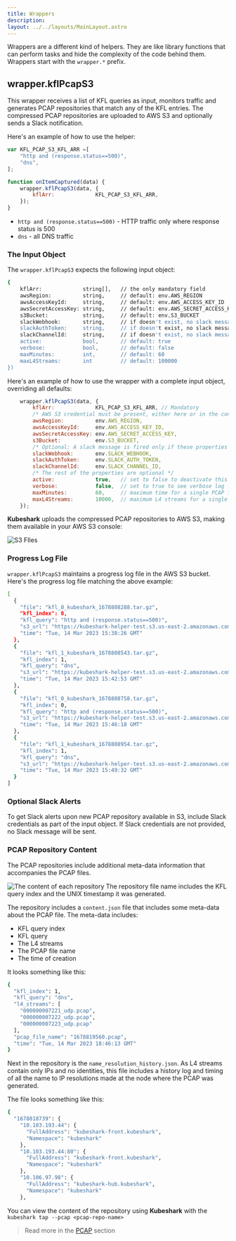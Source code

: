```yaml
---
title: Wrappers
description: 
layout: ../../layouts/MainLayout.astro
---
```


Wrappers are a different kind of helpers. They are like library functions that can perform tasks and hide the complexity of the code behind them. Wrappers start with the `wrapper.*` prefix.

## wrapper.kflPcapS3

This wrapper receives a list of KFL queries as input, monitors traffic and generates PCAP repositories that match any of the KFL entries. The compressed PCAP repositories are uploaded to AWS S3 and optionally sends a Slack notification.

Here's an example of how to use the helper:

```js
var KFL_PCAP_S3_KFL_ARR =[
    "http and (response.status==500)",
    "dns",
];

function onItemCaptured(data) {
    wrapper.kflPcapS3(data, { 
        kflArr:             KFL_PCAP_S3_KFL_ARR,   
    });
}
```
- `http and (response.status==500)` - HTTP traffic only where response status is 500
- `dns` - all DNS traffic

### The Input Object

The `wrapper.kflPcapS3` expects the following input object:
```bash
{   
    kflArr:             string[],   // the only mandatory field
    awsRegion:          string,     // default: env.AWS_REGION 
    awsAccessKeyId:     string,     // default: env.AWS_ACCESS_KEY_ID
    awsSecretAccessKey: string,     // default: env.AWS_SECRET_ACCESS_KEY
    s3Bucket:           string,     // default: env.S3_BUCKET
    slackWebhook:       string,     // if doesn't exist, no slack message will be sent 
    slackAuthToken:     string,     // if doesn't exist, no slack message will be sent
    slackChannelId:     string,     // if doesn't exist, no slack message will be sent
    active:             bool,       // default: true
    verbose:            bool,       // default: false
    maxMinutes:         int,        // default: 60
    maxL4Streams:       int         // default: 100000
})
```

Here's an example of how to use the wrapper with a complete input object, overriding all defaults:

```js
    wrapper.kflPcapS3(data, { 
        kflArr:             KFL_PCAP_S3_KFL_ARR, // Mandatory 
        /* AWS S3 credential must be present, either here or in the config file as env variables */
        awsRegion:          env.AWS_REGION,
        awsAccessKeyId:     env.AWS_ACCESS_KEY_ID,
        awsSecretAccessKey: env.AWS_SECRET_ACCESS_KEY,
        s3Bucket:           env.S3_BUCKET,  
        /* Optional: A slack message is fired only if these properties are provided. There's no default value */
        slackWebhook:       env.SLACK_WEBHOOK,
        slackAuthToken:     env.SLACK_AUTH_TOKEN,
        slackChannelId:     env.SLACK_CHANNEL_ID,
        /* The rest of the properties are optional */
        active:             true,   // set to false to deactivate this helper
        verbose:            false,  // set to true to see verbose log      
        maxMinutes:         60,     // maximum time for a single PCAP file
        maxL4Streams:       10000,  // maximum L4 streams for a single PCAP file
    });
```

**Kubeshark** uploads the compressed PCAP repositories to AWS S3, making them available 
in your AWS S3 console:

![S3 FIles](/kfl-pcap-s3.png)

### Progress Log File

`wrapper.kflPcapS3` maintains a progress log file in the AWS S3 bucket. Here's the progress log file matching the above example:

```bash
[
  {
    "file": "kfl_0_kubeshark_1678808288.tar.gz",
    "kfl_index": 0,
    "kfl_query": "http and (response.status==500)",
    "s3_url": "https://kubeshark-helper-test.s3.us-east-2.amazonaws.com/mizu_192.168.49.2/kfl_0_kubeshark_1678808288.tar.gz",
    "time": "Tue, 14 Mar 2023 15:38:26 GMT"
  },
  {
    "file": "kfl_1_kubeshark_1678808543.tar.gz",
    "kfl_index": 1,
    "kfl_query": "dns",
    "s3_url": "https://kubeshark-helper-test.s3.us-east-2.amazonaws.com/mizu_192.168.49.2/kfl_1_kubeshark_1678808543.tar.gz",
    "time": "Tue, 14 Mar 2023 15:42:53 GMT"
  },
  {
    "file": "kfl_0_kubeshark_1678808758.tar.gz",
    "kfl_index": 0,
    "kfl_query": "http and (response.status==500)",
    "s3_url": "https://kubeshark-helper-test.s3.us-east-2.amazonaws.com/mizu_192.168.49.2/kfl_0_kubeshark_1678808758.tar.gz",
    "time": "Tue, 14 Mar 2023 15:46:18 GMT"
  },
  {
    "file": "kfl_1_kubeshark_1678808954.tar.gz",
    "kfl_index": 1,
    "kfl_query": "dns",
    "s3_url": "https://kubeshark-helper-test.s3.us-east-2.amazonaws.com/mizu_192.168.49.2/kfl_1_kubeshark_1678808954.tar.gz",
    "time": "Tue, 14 Mar 2023 15:49:32 GMT"
  }
]
```

### Optional Slack Alerts

To get Slack alerts upon new PCAP repository available in S3, include Slack credentials as part of the input object. If Slack credentials are not provided, no Slack message will be sent.

### PCAP Repository Content

The PCAP repositories include additional meta-data information that accompanies the PCAP files.

![The content of each repository](/pcap-s3.png)
The repository file name includes the KFL query index and the UNIX timestamp it was generated.

The repository includes a `content.json` file that includes some meta-data about the PCAP file. The meta-data includes:
- KFL query index
- KFL query
- The L4 streams
- The PCAP file name
- The time of creation

It looks something like this:
```bash
{
  "kfl_index": 1,
  "kfl_query": "dns",
  "l4_streams": [
    "000000007221_udp.pcap",
    "000000007222_udp.pcap",
    "000000007223_udp.pcap"
  ],
  "pcap_file_name": "1678819560.pcap",
  "time": "Tue, 14 Mar 2023 18:46:13 GMT"
}
```

Next in the repository is the `name_resolution_history.json`. As L4 streams contain only IPs and no identities, this file includes a history log and timing of all the name to IP resolutions made at the node where the PCAP was generated.

The file looks something like this:
```bash
{
  "1678818739": {
    "10.103.193.44": {
      "FullAddress": "kubeshark-front.kubeshark",
      "Namespace": "kubeshark"
    },
    "10.103.193.44:80": {
      "FullAddress": "kubeshark-front.kubeshark",
      "Namespace": "kubeshark"
    },
    "10.106.97.98": {
      "FullAddress": "kubeshark-hub.kubeshark",
      "Namespace": "kubeshark"
    },
```
You can view the content of the repository using  **Kubeshark** with the `kubeshark tap --pcap <pcap-repo-name>`

> Read more in the [PCAP](/en/pcap#view-the-pcap-snapshot) section